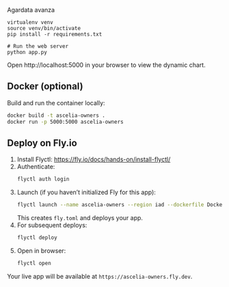 Agardata avanza

```
virtualenv venv
source venv/bin/activate
pip install -r requirements.txt

# Run the web server
python app.py
```

Open http://localhost:5000 in your browser to view the dynamic chart.
## Docker (optional)

Build and run the container locally:
```bash
docker build -t ascelia-owners .
docker run -p 5000:5000 ascelia-owners
```

## Deploy on Fly.io
1. Install Flyctl: https://fly.io/docs/hands-on/install-flyctl/
2. Authenticate:
   ```bash
   flyctl auth login
   ```
3. Launch (if you haven’t initialized Fly for this app):
   ```bash
   flyctl launch --name ascelia-owners --region iad --dockerfile Dockerfile
   ```
   This creates `fly.toml` and deploys your app.
4. For subsequent deploys:
   ```bash
   flyctl deploy
   ```
5. Open in browser:
   ```bash
   flyctl open
   ```

Your live app will be available at `https://ascelia-owners.fly.dev`.